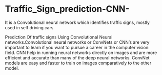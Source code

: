 # Traffic_Sign_prediction-CNN-
It is a Convolutional neural network which identifies traffic signs, mostly used in self driving cars.

Prediction Of traffic signs Using Convolutional Neural networks.Convolutional neural networks or ConvNets or CNN’s are very important to learn if you want to pursue a career in the computer vision field. CNN help in running neural networks directly on images and are more efficient and accurate than many of the deep neural networks. ConvNet models are easy and faster to train on images comparatively to the other model.


